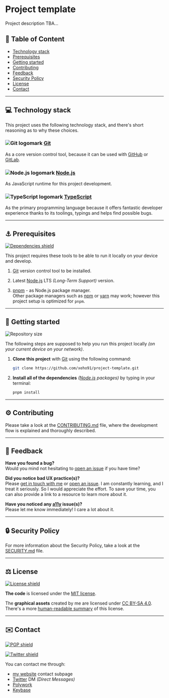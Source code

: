 # Project template

Project description TBA...

## 🔗 Table of Content

-   [Technology stack](#-technology-stack)
-   [Prerequisites](#-prerequisites)
-   [Getting started](#-getting-started)
-   [Contributing](#-contributing)
-   [Feedback](#-feedback)
-   [Security Policy](#-security-policy)
-   [License](#-license)
-   [Contact](#-contact)

---

## 💻 Technology stack

This project uses the following technology stack, and there's short reasoning
as to why these choices.

### ![Git logomark] [Git]

As a core version control tool, because it can be used with [GitHub] or
[GitLab].

[git]: https://git-scm.com/
[git logomark]: https://api.iconify.design/simple-icons:git.svg "Git logomark"
[github]: https://github.com/
[gitlab]: https://gitlab.com/

### ![Node.js logomark] [Node.js]

As JavaScript runtime for this project development.

[node.js]: https://nodejs.org/en/
[node.js logomark]: https://api.iconify.design/simple-icons:nodejs.svg "Node.js logomark"

### ![TypeScript logomark] [TypeScript]

As the primary programming language because it offers fantastic developer
experience thanks to its toolings, typings and helps find possible bugs.

[typescript]: https://www.typescriptlang.org/
[typescript logomark]: https://api.iconify.design/simple-icons:typescript.svg "TypeScript logomark"

---

## ⚓ Prerequisites

[![Dependencies shield]][dependencies url]

This project requires these tools to be able to run it locally on your device
and develop.

1. [Git] version control tool to be installed.

1. Latest [Node.js] LTS _(Long-Term Support)_ version.

1. [pnpm] - as Node.js package manager.\
   Other package managers such as [npm] or [yarn] may work; however this
   project setup is optimized for `pnpm`.

[dependencies shield]: https://img.shields.io/librariesio/github/xeho91/personal-website?style=for-the-badge
[dependencies url]: https://libraries.io/github/xeho91/personal-website "Dependencies status"
[pnpm]: https://pnpm.io/
[npm]: https://www.npmjs.com/
[yarn]: https://yarnpkg.com/

---

## 🏁 Getting started

![Repository size][repository size shield]

The following steps are supposed to help you run this project locally _(on
your current device on your network)_.

[repository size shield]: https://img.shields.io/github/repo-size/xeho91/personal-website?style=for-the-badge

1. **Clone this project** with [Git] using the following command:

    ```sh
    git clone https://github.com/xeho91/project-template.git
    ```

1. **Install all of the dependencies** _([Node.js] packages)_ by typing in your
   terminal:

    ```sh
    pnpm install
    ```

---

## ⚙️ Contributing

Please take a look at the [CONTRIBUTING.md](./CONTRIBUTING.md) file, where the
development flow is explained and thoroughly described.

---

## 🔄 Feedback

**Have you found a bug?**\
Would you mind not hesitating to [open an issue] if you have time?

**Did you notice bad UX practice(s)?**\
Please [get in touch with me](#contact) or [open an issue]. I am constantly
learning, and I treat it seriously. So I would appreciate the effort. To save
your time, you can also provide a link to a resource to learn more about it.

**Have you noticed any [a11y] issue(s)?**\
Please let me know immediately! I care a lot about it.

[open an issue]: https://github.com/xeho91/project-template/issues/new
[a11y]: https://www.a11yproject.com/

---

## 🔒 Security Policy

For more information about the Security Policy, take a look at the
[SECURITY.md](./SECURITY.md) file.

---

## ⚖️ License

[![License shield]](./LICENSE "Project's license")

**The code** is licensed under the [MIT license](./LICENSE).

The **graphical assets** created by me are licensed under [CC BY-SA
4.0](./CC_BY-SA_4.0).\
There's a more [human-readable summary] of this license.

[license shield]: https://img.shields.io/github/license/xeho91/personal-website?style=for-the-badge
[human-readable summary]: https://creativecommons.org/licenses/by-sa/4.0/

---

## ✉️ Contact

[![PGP shield]][pgp url]

[![Twitter shield]][twitter]

You can contact me through:

-   [my website] contact subpage
-   [Twitter] DM _(Direct Messages)_
-   [Polywork]
-   [Keybase]

[pgp shield]: https://img.shields.io/keybase/pgp/xeho91?color=purple&style=for-the-badge
[pgp url]: https://pgp.key-server.io/0x4B166D6B2C00D8CB "Get my PGP public key"
[twitter shield]: https://img.shields.io/twitter/follow/xeho91?style=social
[twitter]: https://twitter.com/xeho91
[my website]: https://xeho91.com/contact
[polywork]: https://polywork.com/xeho91
[keybase]: https://keybase.io/xeho91
